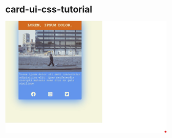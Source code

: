 # card-ui-css-tutorial

![screenshot](https://github.com/Mayesamomo/card-ui-css-tutorial/blob/main/images/Screenshot.jpg)
